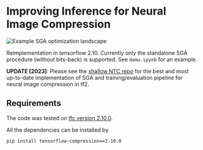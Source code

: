 # Improving Inference for Neural Image Compression

![Example SGA optimization landscape](results/sga_landscape.png)

Reimplementation in tensorflow 2.10.
Currently only the standalone SGA procedure (without bits-back) is supported.
See `demo.ipynb` for an example.

**UPDATE [2023]**: Please see the [shallow NTC repo](https://github.com/mandt-lab/shallow-ntc/) for the best and most up-to-date implementation of SGA and training/evaluation pipeline for neural image compression in tf2.

## Requirements
The code was tested on [tfc version 2.10.0](https://github.com/tensorflow/compression/releases/tag/v2.10.0).

All the dependencies can be installed by

    pip install tensorflow-compression==2.10.0


